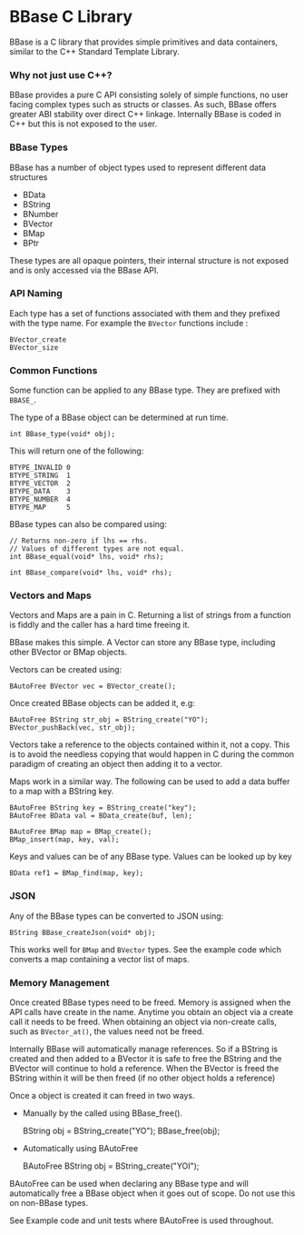 # BBase C Library

BBase is a C library that provides simple primitives and data containers, similar to the C++ Standard Template Library.

### Why not just use C++?
BBase provides a pure C API consisting solely of simple functions, no user facing complex types such as structs or classes.
As such, BBase offers greater ABI stability over direct C++ linkage. Internally BBase is coded in C++ but this is not exposed to the user.

### BBase Types

BBase has a number of object types used to represent different data structures

* BData
* BString
* BNumber
* BVector
* BMap
* BPtr

These types are all opaque pointers, their internal structure is not exposed and is only accessed via the BBase API.

### API Naming

Each type has a set of functions associated with them and they prefixed with the type name. For example the `BVector` functions include :  

    BVector_create  
    BVector_size

### Common Functions

Some function can be applied to any BBase type. They are prefixed with `BBASE_`.

The type of a BBase object can be determined at run time.

    int BBase_type(void* obj);

This will return one of the following:

    BTYPE_INVALID 0
    BTYPE_STRING  1
    BTYPE_VECTOR  2
    BTYPE_DATA    3
    BTYPE_NUMBER  4
    BTYPE_MAP     5

BBase types can also be compared using:

    // Returns non-zero if lhs == rhs.
    // Values of different types are not equal.
    int BBase_equal(void* lhs, void* rhs);

    int BBase_compare(void* lhs, void* rhs);


### Vectors and Maps

Vectors and Maps are a pain in C. Returning a list of strings from a function is fiddly and the caller has a hard time freeing it.

BBase makes this simple. A Vector can store any BBase type, including other BVector or BMap objects.

Vectors can be created using:

    BAutoFree BVector vec = BVector_create();

Once created BBase objects can be added it, e.g:

    BAutoFree BString str_obj = BString_create("YO");
    BVector_pushBack(vec, str_obj);

Vectors take a reference to the objects contained within it, not a copy. This is to avoid the needless copying that would happen in C during the common paradigm of creating an object then adding it to a vector.

Maps work in a similar way. The following can be used to add a data buffer to a map with a BString key.

    BAutoFree BString key = BString_create("key");
    BAutoFree BData val = BData_create(buf, len);

    BAutoFree BMap map = BMap_create();
    BMap_insert(map, key, val);

Keys and values can be of any BBase type. Values can be looked up by key

    BData ref1 = BMap_find(map, key);

### JSON
Any of the BBase types can be converted to JSON using:

    BString BBase_createJson(void* obj);

This works well for `BMap` and `BVector` types.
See the example code which converts a map containing a vector list of maps.

### Memory Management
Once created BBase types need to be freed. Memory is assigned when the API calls have create in the name. Anytime you obtain an object via a create call it needs to be freed. When obtaining an object via non-create calls, such as `BVector_at()`, the values need not be freed.

Internally BBase will automatically manage references. So if a BString is created and then added to a BVector it is safe to free the BString and the BVector will continue to hold a reference. When the BVector is freed the BString within it will be then freed (if no other object holds a reference)

Once a object is created it can freed in two ways.

* Manually by the called using BBase_free().


    BString obj = BString_create("YO");
    BBase_free(obj);

* Automatically using BAutoFree


    BAutoFree BString obj = BString_create("YOI");

BAutoFree can be used when declaring any BBase type and will automatically free a BBase object when it goes out of scope. Do not use this on non-BBase types.

See Example code and unit tests where BAutoFree is used throughout.
